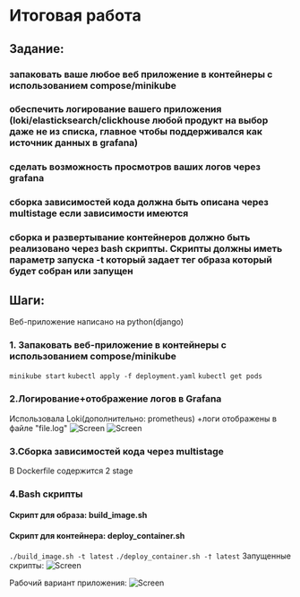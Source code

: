 # Итоговая работа
## Задание:
### запаковать ваше любое веб приложение в контейнеры с использованием compose/minikube
### обеспечить логирование вашего приложения (loki/elasticksearch/clickhouse любой продукт на выбор даже не из списка, главное чтобы поддерживался как источник данных в grafana)
### сделать возможность просмотров ваших логов через grafana
### сборка зависимостей кода должна быть описана через multistage если зависимости имеются
### сборка и развертывание контейнеров должно быть реализовано через bash скрипты. Скрипты должны иметь параметр запуска -t который задает тег образа который будет собран или запущен

## Шаги:
Веб-приложение написано на python(django)

### 1. Запаковать веб-приложение в контейнеры с использованием compose/minikube
``` minikube start ```
``` kubectl apply -f deployment.yaml ```
``` kubectl get pods ```
### 2.Логирование+отображение логов в Grafana
Использовала Loki(дополнительно: prometheus)
+логи отображены в файле "file.log"
![Screen](https://github.com/karinaKhairullina/FullHWDevops/blob/main/Снимок%20экрана%202024-05-14%20в%2016.27.45.png)
![Screen](https://github.com/karinaKhairullina/FullHWDevops/blob/main/Снимок%20экрана%202024-05-14%20в%2020.54.01.png)

### 3.Сборка зависимостей кода через multistage
В Dockerfile содержится 2 stage

### 4.Bash скрипты
#### Скрипт для образа: build_image.sh
#### Скрипт для контейнера: deploy_container.sh
``` ./build_image.sh -t latest ```
``` ./deploy_container.sh -† latest ```
Запущенные скрипты:
![Screen](https://github.com/karinaKhairullina/FullHWDevops/blob/main/Снимок%20экрана%202024-05-14%20в%2018.45.25.png)

Рабочий вариант приложения:
![Screen](https://github.com/karinaKhairullina/FullHWDevops/blob/main/Снимок%20экрана%202024-05-14%20в%2021.04.50.png)











